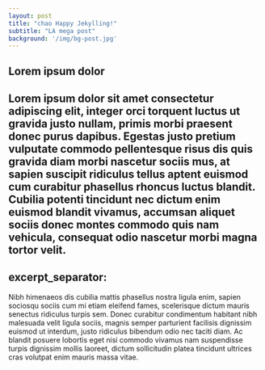 ```yaml
---
layout: post
title: "chao Happy Jekylling!"
subtitle: "LA mega post"
background: '/img/bg-post.jpg'
---
```



## Lorem ipsum dolor
Lorem ipsum dolor sit amet consectetur adipiscing elit, integer orci torquent luctus ut gravida justo nullam, primis morbi praesent donec purus dapibus. Egestas justo pretium vulputate commodo pellentesque risus dis quis gravida diam morbi nascetur sociis mus, at sapien suscipit ridiculus tellus aptent euismod cum curabitur phasellus rhoncus luctus blandit. Cubilia potenti tincidunt nec dictum enim euismod blandit vivamus, accumsan aliquet sociis donec montes commodo quis nam vehicula, consequat odio nascetur morbi magna tortor velit.
---
excerpt_separator: <!--more-->
---
Nibh himenaeos dis cubilia mattis phasellus nostra ligula enim, sapien sociosqu sociis cum mi etiam eleifend fames, scelerisque dictum mauris senectus ridiculus turpis sem. Donec curabitur condimentum habitant nibh malesuada velit ligula sociis, magnis semper parturient facilisis dignissim euismod ut interdum, justo ridiculus bibendum odio nec taciti diam. Ac blandit posuere lobortis eget nisi commodo vivamus nam suspendisse turpis dignissim mollis laoreet, dictum sollicitudin platea tincidunt ultrices cras volutpat enim mauris massa vitae.
